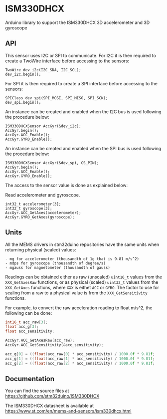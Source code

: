 # ISM330DHCX
Arduino library to support the ISM330DHCX 3D accelerometer and 3D gyroscope

## API

This sensor uses I2C or SPI to communicate.
For I2C it is then required to create a TwoWire interface before accessing to the sensors:  

    TwoWire dev_i2c(I2C_SDA, I2C_SCL);  
    dev_i2c.begin();

For SPI it is then required to create a SPI interface before accessing to the sensors:  

    SPIClass dev_spi(SPI_MOSI, SPI_MISO, SPI_SCK);  
    dev_spi.begin();

An instance can be created and enabled when the I2C bus is used following the procedure below:  

    ISM330DHCXSensor AccGyr(&dev_i2c);
    AccGyr.begin();
    AccGyr.ACC_Enable();  
    AccGyr.GYRO_Enable();

An instance can be created and enabled when the SPI bus is used following the procedure below:  

    ISM330DHCXSensor AccGyr(&dev_spi, CS_PIN);
    AccGyr.begin();	
    AccGyr.ACC_Enable();  
    AccGyr.GYRO_Enable();

The access to the sensor value is done as explained below:

  Read accelerometer and gyroscope.

    int32_t accelerometer[3];
    int32_t gyroscope[3];
    AccGyr.ACC_GetAxes(accelerometer);  
    AccGyr.GYRO_GetAxes(gyroscope);

## Units

All the MEMS drivers in stm32duino repositories have the same units when returning physical (scaled) values:

    - mg for accelerometer (thousandth of 1g that is 9.81 m/s^2)
    - mdps for gyroscope (thousandth of degree/s)
    - mgauss for magnetometer (thousandth of gauss)

Readings can be obtained either as raw (unscaled) ```uint16_t``` values from the ```XXX_GetAxesRaw``` functions, or as physical (scaled) ```uint32_t``` values from the ```XXX_GetAxes``` functions, where ```XXX``` is eithet ```ACC``` or ```GYRO```. The factor to use for scaling from a raw to a physical value is from the ```XXX_GetSensitivity``` functions.

For example, to convert the raw acceleration reading to float m/s^2, the following can be done:

```cpp
int16_t acc_raw[3];
float acc_g[3];
float acc_sensitivity;

AccGyr.ACC_GetAxesRaw(acc_raw);
AccGyr.ACC_GetSensitivity(&acc_sensitivity);

acc_g[0] = ((float)acc_raw[0] * acc_sensitivity) / 1000.0f * 9.81f;
acc_g[1] = ((float)acc_raw[1] * acc_sensitivity) / 1000.0f * 9.81f;
acc_g[2] = ((float)acc_raw[2] * acc_sensitivity) / 1000.0f * 9.81f;
```

## Documentation 
You can find the source files at  
https://github.com/stm32duino/ISM330DHCX

The ISM330DHCX datasheet is available at  
https://www.st.com/en/mems-and-sensors/ism330dhcx.html
